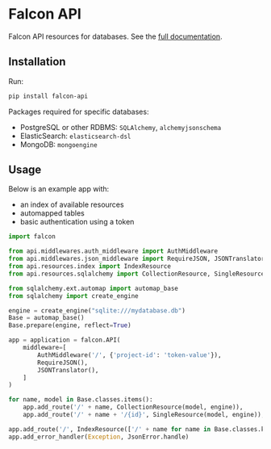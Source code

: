 Falcon API
==========

Falcon API resources for databases. See the [full documentation](http://falcon-api.readthedocs.io).

## Installation

Run:

```bash
pip install falcon-api
```

Packages required for specific databases:

* PostgreSQL or other RDBMS: `SQLAlchemy`, `alchemyjsonschema`
* ElasticSearch: `elasticsearch-dsl`
* MongoDB: `mongoengine`

## Usage

Below is an example app with:

* an index of available resources
* automapped tables
* basic authentication using a token

```python
import falcon

from api.middlewares.auth_middleware import AuthMiddleware
from api.middlewares.json_middleware import RequireJSON, JSONTranslator, JsonError
from api.resources.index import IndexResource
from api.resources.sqlalchemy import CollectionResource, SingleResource

from sqlalchemy.ext.automap import automap_base
from sqlalchemy import create_engine

engine = create_engine("sqlite:///mydatabase.db")
Base = automap_base()
Base.prepare(engine, reflect=True)

app = application = falcon.API(
    middleware=[
        AuthMiddleware('/', {'project-id': 'token-value'}),
        RequireJSON(),
        JSONTranslator(),
    ]
)

for name, model in Base.classes.items():
    app.add_route('/' + name, CollectionResource(model, engine)),
    app.add_route('/' + name + '/{id}', SingleResource(model, engine)),

app.add_route('/', IndexResource(['/' + name for name in Base.classes.keys()]))
app.add_error_handler(Exception, JsonError.handle)
```
